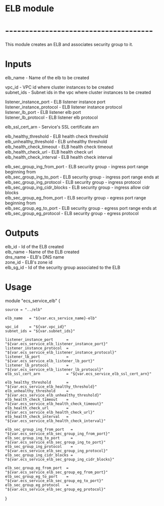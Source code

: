 # ELB module  
# -------------------------------------  
  
This module creates an ELB and associates security group to it.  
  
# Inputs  
  
elb_name - Name of the elb to be created  
  
vpc_id     - VPC id where cluster instances to be created  
subnet_ids - Subnet ids in the vpc where cluster instances to be created  
  
listener_instance_port     - ELB listener instance port  
listener_instance_protocol - ELB listener instance protocol  
listener_lb_port           - ELB listener elb port  
listener_lb_protocol       - ELB listener elb protocol  
  
elb_ssl_cert_arn - Service's SSL certificate arn  
  
elb_healthy_threshold       - ELB health check threshold  
elb_unhealthy_threshold     - ELB unhealthy threshold  
elb_health_check_timeout    - ELB health check timeout  
elb_health_check_url        - ELB health check url  
elb_health_check_interval   - ELB health check interval  
  
elb_sec_group_ing_from_port   - ELB security group - ingress port range beginning from  
elb_sec_group_ing_to_port     - ELB security group - ingress port range ends at  
elb_sec_group_ing_protocol    - ELB security group - ingress protocol  
elb_sec_group_ing_cidr_blocks - ELB security group - ingress allow cidr blocks  
elb_sec_group_eg_from_port    - ELB security group - egress port range beginning from  
elb_sec_group_eg_to_port      - ELB security group - egress port range ends at  
elb_sec_group_eg_protocol     - ELB security group - egress protocol  
  
  
# Outputs  
  
elb_id     - Id of the ELB created  
elb_name   - Name of the ELB created  
dns_name   - ELB's DNS name  
zone_id    - ELB's zone id  
elb_sg_id  - Id of the security group associated to the ELB  
  
  
# Usage  
  
 module "ecs_service_elb" {  
  
	source = "../elb"  
  
	elb_name   = "${var.ecs_service_name}-elb"  
  
	vpc_id     = "${var.vpc_id}"  
	subnet_ids = "${var.subnet_ids}"  
  
	listener_instance_port      = "${var.ecs_service_elb_listener_instance_port}"  
	listener_instance_protocol  = "${var.ecs_service_elb_listener_instance_protocol}"  
	listener_lb_port            = "${var.ecs_service_elb_listener_lb_port}"  
	listener_lb_protocol        = "${var.ecs_service_elb_listener_lb_protocol}"  
	elb_ssl_cert_arn            = "${var.ecs_service_elb_ssl_cert_arn}"  
  
	elb_healthy_threshold       = "${var.ecs_service_elb_healthy_threshold}"  
	elb_unhealthy_threshold     = "${var.ecs_service_elb_unhealthy_threshold}"  
	elb_health_check_timeout    = "${var.ecs_service_elb_health_check_timeout}"  
	elb_health_check_url        = "${var.ecs_service_elb_health_check_url}"  
	elb_health_check_interval   = "${var.ecs_service_elb_health_check_interval}"  
  
	elb_sec_group_ing_from_port   = "${var.ecs_service_elb_sec_group_ing_from_port}"  
	elb_sec_group_ing_to_port     = "${var.ecs_service_elb_sec_group_ing_to_port}"  
	elb_sec_group_ing_protocol    = "${var.ecs_service_elb_sec_group_ing_protocol}"  
	elb_sec_group_ing_cidr_blocks = "${var.ecs_service_elb_sec_group_ing_cidr_blocks}"  
	  
	elb_sec_group_eg_from_port  = "${var.ecs_service_elb_sec_group_eg_from_port}"  
	elb_sec_group_eg_to_port    = "${var.ecs_service_elb_sec_group_eg_to_port}"  
	elb_sec_group_eg_protocol   = "${var.ecs_service_elb_sec_group_eg_protocol}"  
}